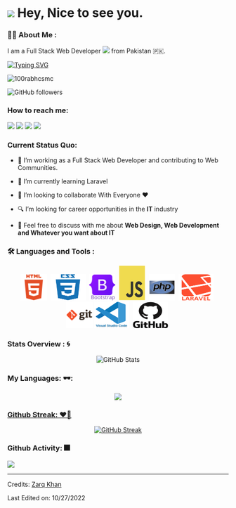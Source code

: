 <h1><img src="https://emojis.slackmojis.com/emojis/images/1531849430/4246/blob-sunglasses.gif?1531849430" width="30"/> Hey, Nice to see you.</h1>

### :man_technologist: About Me :

I am a Full Stack Web Developer <img src="https://media.giphy.com/media/WUlplcMpOCEmTGBtBW/giphy.gif" width="30"> from Pakistan 🇵🇰.

[![Typing SVG](https://readme-typing-svg.herokuapp.com?vCenter=true&width=500&lines=Web+Developer+with+1%2B+Years+Experience;Passionate+about+Making+Web+Design+and+Development;Freelnancer;Open+sourse+contributer)](https://git.io/typing-svg)


<p align="left"> <img src="https://komarev.com/ghpvc/?username=zarq-khan&label=Profile%20views&color=0e75b6&style=flat" alt="100rabhcsmc" /> </p>

<a align="center">
 <img alt="GitHub followers" src="https://img.shields.io/github/followers/zarq-khan?label=Github%20followers&style=for-the-badge" >
  </a> 

### How to reach me: 
<a href="mailto: zarq.khan10051@gmail.com">
<img src="https://img.shields.io/badge/-zarq.khan10051@gmail.com-7B83EB?&style=for-the-badge&logo=Microsoft-outlook&logoColor=white" ></a>  <a  href="https://www.instagram.com/its_zarqkhan/">   <img src="https://img.shields.io/badge/Zarq khan_-%23E4405F.svg?&style=for-the-badge&logo=instagram&logoColor=white"></a>  <a href="https://www.linkedin.com/in/zarqkhan/"><img src="https://img.shields.io/badge/Zarq Khan-%230077B5.svg?&style=for-the-badge&logo=linkedin&logoColor=white" ></a>  <a  href=""><img src="https://img.shields.io/badge/Portfolio-%2312100E.svg?&style=for-the-badge&logo=safari&logoColor=white"></a>

### Current Status Quo:


- :telescope: I’m working as a Full Stack Web Developer and contributing to Web Communities.

- 🌱 I’m currently learning Laravel

- 💞️ I’m looking to collaborate With Everyone ❤️

- 🔍 I’m looking for career opportunities in the <strong>IT</strong> industry
- 💬 Feel free to discuss with me about <strong>Web Design, Web Development and Whatever you want about IT</strong>


### :hammer_and_wrench: Languages and Tools :


<div id="icons" align="center">
  <img src="https://github.com/devicons/devicon/blob/master/icons/html5/html5-plain-wordmark.svg" title="HTML" alt="HTML" width="60" height="60"/>&nbsp;
    <img src="https://github.com/devicons/devicon/blob/master/icons/css3/css3-plain-wordmark.svg" alt="CSS" width="80" height="60"/>&nbsp;
  <img src="https://github.com/devicons/devicon/blob/master/icons/bootstrap/bootstrap-original-wordmark.svg" title="BOOTSTRAP" alt="BOOTSTRAP" width="60" height="60"/>&nbsp;
  <img src="https://github.com/devicons/devicon/blob/master/icons/javascript/javascript-original.svg" title="JavaScript" alt="JavaScript" width="60" height="80"/>&nbsp;
  <img src="https://github.com/devicons/devicon/blob/master/icons/php/php-original.svg" title="PHP" alt="PHP" width="60" height="60"/>&nbsp;
  <img src="https://github.com/devicons/devicon/blob/master/icons/laravel/laravel-plain-wordmark.svg" alt="Laravel" width="80" height="60"/>&nbsp;
  <img src="https://github.com/devicons/devicon/blob/master/icons/git/git-original-wordmark.svg" title="Git" **alt="Git" width="60" height="60"/>
     <img src="https://github.com/devicons/devicon/blob/master/icons/vscode/vscode-original-wordmark.svg" alt="Visual studio Code" width="80" height="60"/>&nbsp;
         <img src="https://github.com/devicons/devicon/blob/master/icons/github/github-original-wordmark.svg" alt="GitHub" width="80" height="60"/>&nbsp;
</div>

### Stats Overview : :cyclone:


 <div align=center>
 <img src="https://github-readme-stats.vercel.app/api?username=zarq-khan&title_color=6FDA44&text_color=FFFFFF&show_icons=true&icon_color=6FDA44&include_all_commits=true&count_private=true&theme=dark" alt="GitHub Stats" height="200" />
 </div>




### My Languages: 🕶️:
<div align=center>
<a href="">
  <img align="center" src="https://github-readme-stats.vercel.app/api/top-langs/?username=zarq-khan&langs_count=8&layout=compact&theme=material-palenight&hide=html,Tcl" />
</div>

 
### Github Streak: ❤️‍🔥 
 <div align=center>
  
 [![GitHub Streak](https://github-readme-streak-stats.herokuapp.com?user=zarq-khan&theme=shades-of-purple)](https://git.io/streak-stats)
  
</div>


### Github Activity: 🎆
 
<img align="center" src="https://activity-graph.herokuapp.com/graph?username=zarq-khan&theme=dracula&color=B994E6&bg_color=2B2D3D" />


-----
Credits: [Zarq Khan](https://github.com/zarq-khan)

Last Edited on: 10/27/2022






